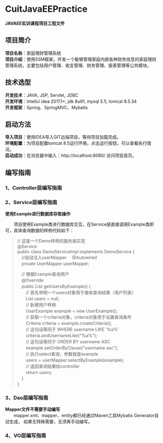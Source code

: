 # CuitJavaEEPractice
**JAVAEE实训课程项目工程文件**

## 项目简介  
**项目名称**：家庭理财管理系统  
**项目介绍**：使用SSM框架，开发一个能够管理家庭内部各种财务信息的家庭理财管理系统，主要包括用户管理、收支管理、财务管理、报表管理等公共模块。  

## 技术选型
**开发技术**：JAVA, JSP, Servlet, JDBC  
**开发环境**：IntelliJ idea 2017.1+, jdk 8u91, mysql 5.5, tomcat 8.5.34  
**开发框架**：Spring、SpringMVC、Mybatis

## 启动方法
**导入项目**：使用IDEA导入GIT远端项目，等待项目加载完成。  
**环境配置**：为项目配置tomcat 8.5运行环境，点击运行按钮，可以查看执行情况。    
**启动成功**：在浏览器中输入：http://localhost:8080/ 访问项目首页。  

## 编写指南

### 1、Controller层编写指南  

### 2、Service层编写指南  
  
**使用Example进行数据库存取操作**  
  
&emsp;&emsp;项目使用Example类进行数据库交互，在Service层直接调用Example类即可，具体查询数据的样例代码如下：
  
> // 这是一个Demo样例的服务层实现  
> @Service  
> public class DemoServiceImpl implements DemoService {  
> 　//自动注入userMapper
> 　@Autowired  
> 　private UserMapper userMapper;  
>  
> 　// 根据Example查询用户  
> 　@Override  
> 　public List<User> getUsersByExample() {  
> 　　// 首先申明一个users对象用于接收查询结果（用户列表）  
> 　　List<User> users = null;  
> 　　// 新建用户样例  
> 　　UserExample example = new UserExample();  
> 　　// 获取一个criteria对象，criteria对象用于设置查询条件  
> 　　Criteria criteria = example.createCriteria();  
> 　　// 这句话等同于 WHERE username LIKE '%a%'  
> 　　criteria.andUsernameLike("%a%");   
> 　　// 这句话等同于 ORDER BY username ASC   
> 　　example.setOrderByClause("username asc");  
> 　　// 执行select查询，参数就是example  
> 　　users = userMapper.selectByExample(example);  
> 　　// 返回查询结果给controller  
> 　　return users;  
> 　}  
> }  

### 3、Dao层编写指南  
**Mapper文件不需要手动编写**  
&emsp;&emsp;mapper.xml、mapper、entity都已经通过Maven工具Mybatis Generator自动生成， 如果无特殊需要，无须再手动编写。


### 4、VO层编写指南
